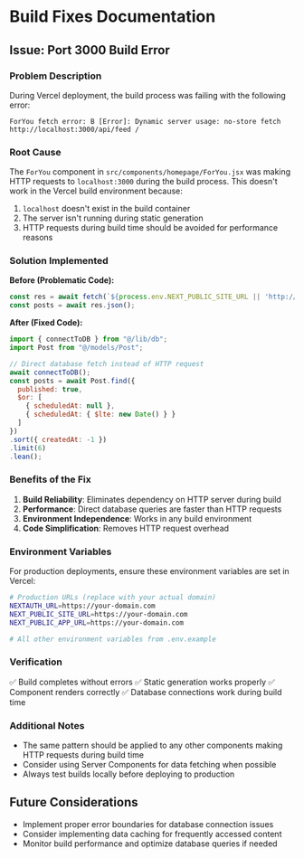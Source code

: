# Build Fixes Documentation

## Issue: Port 3000 Build Error

### Problem Description
During Vercel deployment, the build process was failing with the following error:
```
ForYou fetch error: B [Error]: Dynamic server usage: no-store fetch http://localhost:3000/api/feed /
```

### Root Cause
The `ForYou` component in `src/components/homepage/ForYou.jsx` was making HTTP requests to `localhost:3000` during the build process. This doesn't work in the Vercel build environment because:

1. `localhost` doesn't exist in the build container
2. The server isn't running during static generation
3. HTTP requests during build time should be avoided for performance reasons

### Solution Implemented
**Before (Problematic Code):**
```jsx
const res = await fetch(`${process.env.NEXT_PUBLIC_SITE_URL || 'http://localhost:3000'}/api/feed`, { cache: 'no-store' });
const posts = await res.json();
```

**After (Fixed Code):**
```jsx
import { connectToDB } from "@/lib/db";
import Post from "@/models/Post";

// Direct database fetch instead of HTTP request
await connectToDB();
const posts = await Post.find({ 
  published: true, 
  $or: [
    { scheduledAt: null }, 
    { scheduledAt: { $lte: new Date() } }
  ] 
})
.sort({ createdAt: -1 })
.limit(6)
.lean();
```

### Benefits of the Fix
1. **Build Reliability**: Eliminates dependency on HTTP server during build
2. **Performance**: Direct database queries are faster than HTTP requests
3. **Environment Independence**: Works in any build environment
4. **Code Simplification**: Removes HTTP request overhead

### Environment Variables
For production deployments, ensure these environment variables are set in Vercel:

```bash
# Production URLs (replace with your actual domain)
NEXTAUTH_URL=https://your-domain.com
NEXT_PUBLIC_SITE_URL=https://your-domain.com
NEXT_PUBLIC_APP_URL=https://your-domain.com

# All other environment variables from .env.example
```

### Verification
✅ Build completes without errors
✅ Static generation works properly
✅ Component renders correctly
✅ Database connections work during build time

### Additional Notes
- The same pattern should be applied to any other components making HTTP requests during build time
- Consider using Server Components for data fetching when possible
- Always test builds locally before deploying to production

## Future Considerations
- Implement proper error boundaries for database connection issues
- Consider implementing data caching for frequently accessed content
- Monitor build performance and optimize database queries if needed